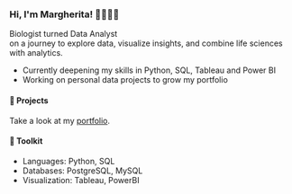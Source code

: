### Hi, I'm Margherita! 🙆🏻‍♀️✨

Biologist turned Data Analyst \
on a journey to explore data, visualize insights, and combine life sciences with analytics.

- Currently deepening my skills in Python, SQL, Tableau and Power BI
- Working on personal data projects to grow my portfolio

#### 🌸  Projects

Take a look at my [portfolio](https://github.com/m-carbon-m/my_portfolio).

#### 🌷 Toolkit

- Languages: Python, SQL
- Databases: PostgreSQL, MySQL
- Visualization: Tableau, PowerBI
